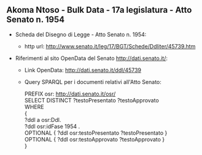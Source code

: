 ## Akoma Ntoso - Bulk Data - 17a legislatura - Atto Senato n. 1954 ##

* Scheda del Disegno di Legge - Atto Senato n. 1954:
	* http url: http://www.senato.it/leg/17/BGT/Schede/Ddliter/45739.htm

* Riferimenti al sito OpenData del Senato http://dati.senato.it/:
	* Link OpenData: http://dati.senato.it/ddl/45739
	* Query SPARQL per i documenti relativi all'Atto Senato:

        PREFIX osr: <http://dati.senato.it/osr/>  
		SELECT DISTINCT ?testoPresentato ?testoApprovato  
		WHERE  
		{  
		    ?ddl a osr:Ddl.  
		    ?ddl osr:idFase 1954 .  
		    OPTIONAL { ?ddl osr:testoPresentato ?testoPresentato }  
		    OPTIONAL { ?ddl osr:testoApprovato ?testoApprovato }  
		}
		